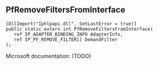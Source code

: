 ## PfRemoveFiltersFromInterface

```
[DllImport("Iphlpapi.dll", SetLastError = true)]
public static extern int PfRemoveFiltersFromInterface(
   ref IP_ADAPTER_BINDING_INFO AdapterInfo,
   ref IP_PF_REMOVE_FILTER[] DemandFilter
);
```

Microsoft documentation: (TODO)
